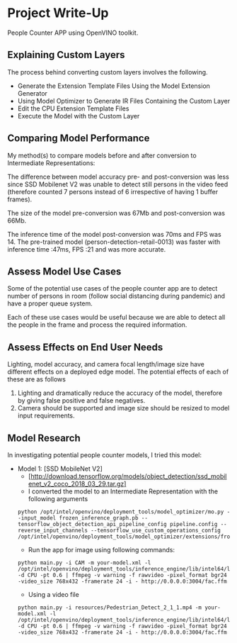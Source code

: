 # Project Write-Up

People Counter APP using OpenVINO toolkit.

## Explaining Custom Layers

The process behind converting custom layers involves the following. 
* Generate the Extension Template Files Using the Model Extension Generator
* Using Model Optimizer to Generate IR Files Containing the Custom Layer
* Edit the CPU Extension Template Files
* Execute the Model with the Custom Layer

## Comparing Model Performance

My method(s) to compare models before and after conversion to Intermediate Representations:

The difference between model accuracy pre- and post-conversion was less since SSD Mobilenet V2 was unable to detect still persons in the video feed (therefore counted 7 persons instead of 6 irrespective of having 1 buffer frames).

The size of the model pre-conversion was 67Mb and post-conversion was 66Mb.

The inference time of the model post-conversion was 70ms and FPS was 14.
The pre-trained model (person-detection-retail-0013) was faster with inference time :47ms, FPS :21 and was more accurate.

## Assess Model Use Cases

Some of the potential use cases of the people counter app are to detect number of persons in room (follow social distancing during pandemic) and have a proper queue system.

Each of these use cases would be useful because we are able to detect all the people in the frame and process the required information.

## Assess Effects on End User Needs

Lighting, model accuracy, and camera focal length/image size have different effects on a deployed edge model. The potential effects of each of these are as follows
1. Lighting and dramatically reduce the accuracy of the model, therefore by giving false positive and false negatives.
2. Camera should be supported and image size should be resized to model input requirements.


## Model Research


In investigating potential people counter models, I tried this model:

- Model 1: [SSD MobileNet V2]
  - [http://download.tensorflow.org/models/object_detection/ssd_mobilenet_v2_coco_2018_03_29.tar.gz]
  - I converted the model to an Intermediate Representation with the following arguments
  ```
  python /opt/intel/openvino/deployment_tools/model_optimizer/mo.py --input_model frozen_inference_graph.pb --tensorflow_object_detection_api_pipeline_config pipeline.config --reverse_input_channels --tensorflow_use_custom_operations_config /opt/intel/openvino/deployment_tools/model_optimizer/extensions/front/tf/ssd_v2_support.json
  ```
  - Run the app for image using following commands:
  ```
  python main.py -i CAM -m your-model.xml -l /opt/intel/openvino/deployment_tools/inference_engine/lib/intel64/libcpu_extension_sse4.so -d CPU -pt 0.6 | ffmpeg -v warning -f rawvideo -pixel_format bgr24 -video_size 768x432 -framerate 24 -i - http://0.0.0.0:3004/fac.ffm
  ```
  - Using  a video file
  ```
  python main.py -i resources/Pedestrian_Detect_2_1_1.mp4 -m your-model.xml -l /opt/intel/openvino/deployment_tools/inference_engine/lib/intel64/libcpu_extension_sse4.so -d CPU -pt 0.6 | ffmpeg -v warning -f rawvideo -pixel_format bgr24 -video_size 768x432 -framerate 24 -i - http://0.0.0.0:3004/fac.ffm
  ```
